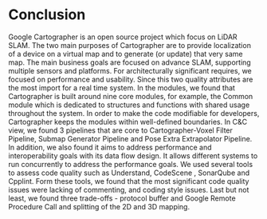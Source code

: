 # Conclusion

Google Cartographer is an open source project which focus on LiDAR SLAM. The two main purposes of Cartographer are to provide localization of a device on a virtual map and to generate (or update) that very same map. The main business goals are focused on advance SLAM, supporting multiple sensors and platforms. For architecturally significant requires, we focused on performance and usability. Since this two quality attributes are the most import for a real time system. In the modules, we found that Cartographer is built around nine core modules, for example, the Common module which is dedicated to structures and functions with shared usage throughout the system. In order to make the code modifiable for developers, Cartographer keeps the modules within well-defined boundaries. In C&C view, we found 3 pipelines that are core to Cartographer-Voxel Filter Pipeline, Submap Generator Pipeline and Pose Extra Extrapolator Pipeline. In addition, we also found it aims to address performance and interoperability goals with its data flow design. It allows different systems to run concurrently to address the performance goals. We used several tools to assess code quality such as Understand, CodeScene , SonarQube and Cpplint. Form these tools, we found that the most significant code quality issues were lacking of commenting, and coding style issues. Last but not least, we found three trade-offs - protocol buffer and Google Remote Procedure Call and splitting of the 2D and 3D mapping. 

